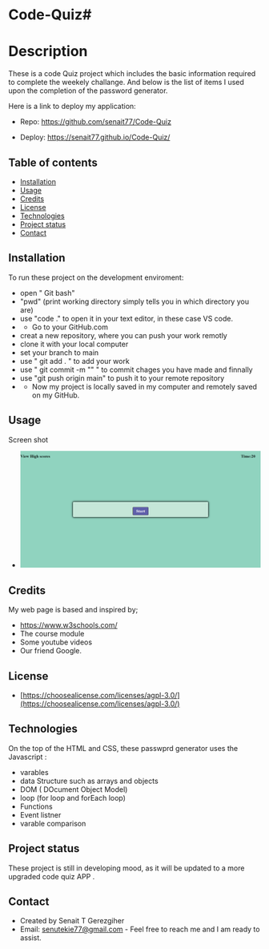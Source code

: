 # Code-Quiz# 


# Description
 
  These is a code Quiz project which includes  the basic information required to complete the weekely challange.
  And below is the list of items I used upon the completion of the password generator.

  

  Here is a link to deploy my application:
   * Repo: https://github.com/senait77/Code-Quiz

   * Deploy: https://senait77.github.io/Code-Quiz/



## Table of contents

* [Installation](#installation)
* [Usage](#usage)
* [Credits](#credits)
* [License](#license)
* [Technologies](#technologies)
* [Project status](#project-status)
* [Contact](#contact)

## Installation
To run these project on the development enviroment:
* open " Git bash"
* "pwd" (print working directory simply tells you in which directory you are)
* use "code ."  to open it in your text editor, in these case VS code.
* *  Go to your GitHub.com 
* creat a new repository, where you can push your work remotly
* clone it with your local computer
* set your branch to main
* use " git add . " to add your work
* use " git commit -m "" " to commit chages you have made and finnally
* use "git push origin main" to push it to your remote repository
* * Now my project is locally saved in my computer and remotely saved on my GitHub.


## Usage 
Screen shot 
* ![code quiz](./images/codeQuiz.png)


## Credits
My web page is based and inspired by;
 * https://www.w3schools.com/
 * The course module
 * Some youtube videos
 * Our friend Google.

 ## License
* [https://choosealicense.com/licenses/agpl-3.0/](https://choosealicense.com/licenses/agpl-3.0/)




## Technologies
On the top of the  HTML and CSS, these passwprd generator uses the Javascript :

* varables
* data Structure such as arrays and objects
* DOM ( DOcument Object Model)
* loop (for loop and forEach loop)
* Functions
* Event listner
* varable comparison

## Project status
These project is still in developing mood, as it will be updated to a more upgraded code quiz APP .


## Contact
 * Created by Senait T Gerezgiher 
 * Email: senutekie77@gmail.com - Feel free to reach me and I am ready to assist.
